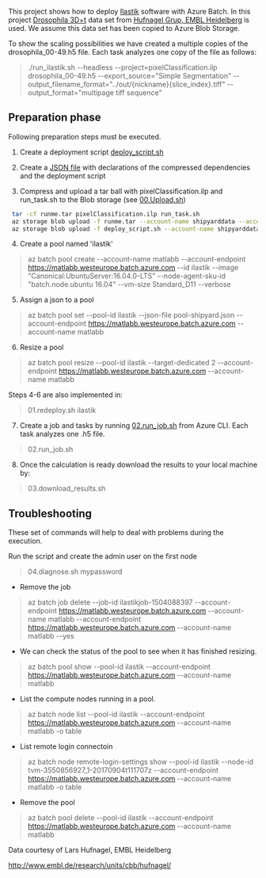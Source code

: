 This project shows how to deploy [Ilastik](http://ilastik.org/download.html) software with Azure Batch.
In this project [Drosophila 3D+t](http://data.ilastik.org/drosophila.zip) data set from [Hufnagel Grup, EMBL Heidelberg](http://www.embl.de/research/units/cbb/hufnagel/) is used. 
We assume this data set has been copied to Azure Blob Storage.

To show the scaling possibilities we have created a multiple copies of the drosophila_00-49.h5 file. Each task analyzes one copy of the file as follows:

> ./run_ilastik.sh --headless --project=pixelClassification.ilp drosophila_00-49.h5 --export_source="Simple Segmentation" --output_filename_format="../out/{nickname}{slice_index}.tiff" --output_format="multipage tiff sequence"

## Preparation phase

Following preparation steps must be executed.

1. Create a deployment script [deploy_script.sh](https://github.com/lmiroslaw/azure-batch-ilastik/blob/master/deploy_script.sh)

2. Create a [JSON file](https://github.com/lmiroslaw/azure-batch-ilastik/blob/master/pool-shipyard.json) with declarations of the compressed dependencies and the deployment script 
3. Compress and upload a tar ball with  pixelClassification.ilp and run_task.sh to the Blob storage (see [00.Upload.sh](https://github.com/lmiroslaw/azure-batch-ilastik/blob/master/00.Upload.sh))

```bash
 tar -cf runme.tar pixelClassification.ilp run_task.sh
 az storage blob upload -f runme.tar --account-name shipyarddata --account-key longkey== -c drosophila --name runme.tar
 az storage blob upload -f deploy_script.sh --account-name shipyarddata --account-key longkey== -c drosophila --name deploy_script.sh
```

4. Create a pool named 'ilastik'
>az batch pool create --account-name matlabb --account-endpoint https://matlabb.westeurope.batch.azure.com --id ilastik --image "Canonical:UbuntuServer:16.04.0-LTS" --node-agent-sku-id "batch.node.ubuntu 16.04"  --vm-size Standard_D11 --verbose

5. Assign a json to a pool
>az batch pool set --pool-id ilastik --json-file pool-shipyard.json --account-endpoint https://matlabb.westeurope.batch.azure.com --account-name matlabb

6. Resize a pool
>az batch pool resize --pool-id ilastik --target-dedicated 2 --account-endpoint https://matlabb.westeurope.batch.azure.com --account-name matlabb

Steps 4-6 are also implemented in:  
> 01.redeploy.sh ilastik

7. Create a job and tasks by running [02.run_job.sh](https://github.com/lmiroslaw/azure-batch-ilastik/blob/master/02.run_job.sh) from Azure CLI. Each task analyzes one .h5 file.
> 02.run_job.sh

8. Once the calculation is ready download the results to your local machine by:
> 03.download_results.sh

## Troubleshooting

These set of commands will help to deal with problems during the execution.

Run the script and create the admin user on the first node
> 04.diagnose.sh mypassword

* Remove the job
> az batch job delete  --job-id ilastikjob-1504088397  --account-endpoint https://matlabb.westeurope.batch.azure.com --account-name matlabb --account-endpoint https://matlabb.westeurope.batch.azure.com --account-name matlabb --yes

* We can check the status of the pool to see when it has finished resizing.
> az batch pool show --pool-id ilastik  --account-endpoint https://matlabb.westeurope.batch.azure.com --account-name matlabb

* List the compute nodes running in a pool.
> az batch node list --pool-id ilastik --account-endpoint https://matlabb.westeurope.batch.azure.com --account-name matlabb -o table

* List remote login connectoin
> az batch node remote-login-settings show --pool-id ilastik --node-id tvm-3550856927_1-20170904t111707z --account-endpoint https://matlabb.westeurope.batch.azure.com --account-name matlabb -o table

* Remove the pool
> az batch pool delete --pool-id ilastik  --account-endpoint https://matlabb.westeurope.batch.azure.com --account-name matlabb


Data courtesy of Lars Hufnagel, EMBL Heidelberg

http://www.embl.de/research/units/cbb/hufnagel/
